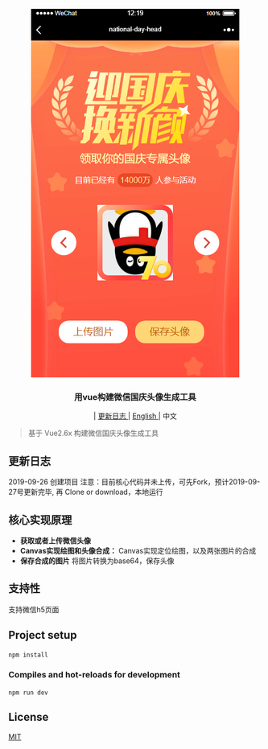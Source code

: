 <p align="center">
<img src="./src/assets/title.png" alt="mark text" width="414" height="733">
</p>

<h3 align="center">用vue构建微信国庆头像生成工具</h3>

<p align="center">
  <span> | </span>
  <a href="">
    更新日志
  </a>
  <span> | </span>
  <a href="./README.md">
    English
  </a>
  <span> | </span>
  <a>
    中文
  </a>
</p>

> 基于 Vue2.6x 构建微信国庆头像生成工具

## 更新日志

2019-09-26 创建项目 
注意：目前核心代码并未上传，可先Fork，预计2019-09-27号更新完毕, 再 Clone or download，本地运行


## 核心实现原理

- **获取或者上传微信头像** 
- **Canvas实现绘图和头像合成：** Canvas实现定位绘图，以及两张图片的合成
- **保存合成的图片** 将图片转换为base64，保存头像

## 支持性

支持微信h5页面

## Project setup
```
npm install
```

### Compiles and hot-reloads for development
```
npm run dev
```

## License

[MIT](http://opensource.org/licenses/MIT)
